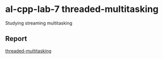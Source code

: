 # **al-cpp-lab-7 threaded-multitasking**
Studying streaming multitasking

## Report
[threaded-multitasking](https://drive.google.com/file/d/1cpsB7aKHgmyVx7hBniTVfduENyCz6Wvh/view?usp=sharing)
